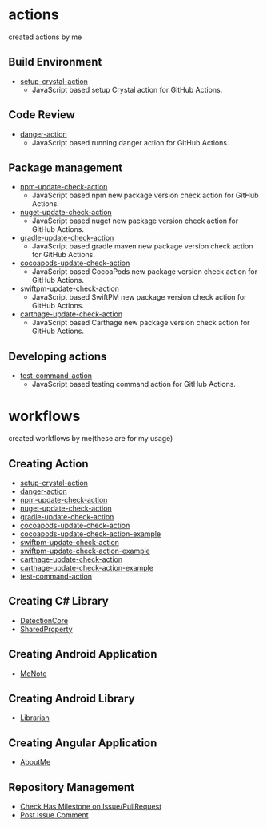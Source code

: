 # actions
created actions by me

## Build Environment
- [setup-crystal-action](https://github.com/MeilCli/setup-crystal-action)
  - JavaScript based setup Crystal action for GitHub Actions.

## Code Review
- [danger-action](https://github.com/MeilCli/danger-action)
  - JavaScript based running danger action for GitHub Actions.

## Package management
- [npm-update-check-action](https://github.com/MeilCli/npm-update-check-action)
  - JavaScript based npm new package version check action for GitHub Actions.
- [nuget-update-check-action](https://github.com/MeilCli/nuget-update-check-action)
  - JavaScript based nuget new package version check action for GitHub Actions.
- [gradle-update-check-action](https://github.com/MeilCli/gradle-update-check-action)
  - JavaScript based gradle maven new package version check action for GitHub Actions.
- [cocoapods-update-check-action](https://github.com/MeilCli/cocoapods-update-check-action)
  - JavaScript based CocoaPods new package version check action for GitHub Actions.
- [swiftpm-update-check-action](https://github.com/MeilCli/swiftpm-update-check-action)
  - JavaScript based SwiftPM new package version check action for GitHub Actions.
- [carthage-update-check-action](https://github.com/MeilCli/carthage-update-check-action)
  - JavaScript based Carthage new package version check action for GitHub Actions.

## Developing actions
- [test-command-action](https://github.com/MeilCli/test-command-action)
  - JavaScript based testing command action for GitHub Actions.

# workflows
created workflows by me(these are for my usage)

## Creating Action
- [setup-crystal-action](https://github.com/MeilCli/setup-crystal-action)
- [danger-action](https://github.com/MeilCli/danger-action)
- [npm-update-check-action](https://github.com/MeilCli/npm-update-check-action)
- [nuget-update-check-action](https://github.com/MeilCli/nuget-update-check-action)
- [gradle-update-check-action](https://github.com/MeilCli/gradle-update-check-action)
- [cocoapods-update-check-action](https://github.com/MeilCli/cocoapods-update-check-action)
- [cocoapods-update-check-action-example](https://github.com/MeilCli/cocoapods-update-check-action-example)
- [swiftpm-update-check-action](https://github.com/MeilCli/swiftpm-update-check-action)
- [swiftpm-update-check-action-example](https://github.com/MeilCli/swiftpm-update-check-action-example)
- [carthage-update-check-action](https://github.com/MeilCli/carthage-update-check-action)
- [carthage-update-check-action-example](https://github.com/MeilCli/carthage-update-check-action-example)
- [test-command-action](https://github.com/MeilCli/test-command-action)

## Creating C# Library
- [DetectionCore](https://github.com/MeilCli/DetectionCore)
- [SharedProperty](https://github.com/MeilCli/SharedProperty)

## Creating Android Application
- [MdNote](https://github.com/MeilCli/MdNote)

## Creating Android Library
- [Librarian](https://github.com/MeilCli/Librarian)

## Creating Angular Application
- [AboutMe](https://github.com/MeilCli/AboutMe)

## Repository Management
- [Check Has Milestone on Issue/PullRequest](.github/workflows/check-has-milestone.yml)
- [Post Issue Comment](.github/workflows/post-issue-comment.yml)
